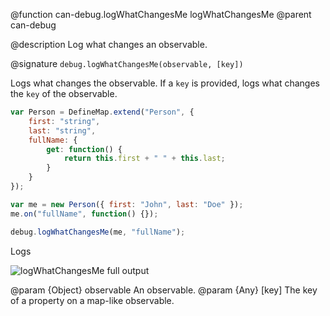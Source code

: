 @function can-debug.logWhatChangesMe logWhatChangesMe
@parent can-debug

@description Log what changes an observable.

@signature `debug.logWhatChangesMe(observable, [key])`

Logs what changes the observable. If a `key` is provided, logs what changes the 
`key` of the observable.

```js
var Person = DefineMap.extend("Person", {
	first: "string",
	last: "string",
	fullName: {
		get: function() {
			return this.first + " " + this.last;
		}
	}
});

var me = new Person({ first: "John", last: "Doe" });
me.on("fullName", function() {});

debug.logWhatChangesMe(me, "fullName");
```

Logs

![logWhatChangesMe full output](../node_modules/can-debug/doc/what-changes-me-full.png)

@param {Object} observable An observable.
@param {Any} [key] The key of a property on a map-like observable.
